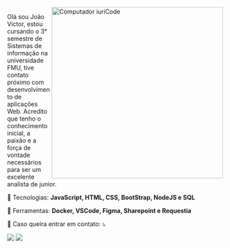 <img src="https://raw.githubusercontent.com/MicaelliMedeiros/micaellimedeiros/master/image/computer-illustration.png" min-width="400px" max-width="400px" width="400px" align="right" alt="Computador iuriCode">

<p align="left"> 
 Olá sou João Victor, estou cursando o 3° semestre de Sistemas de informação na universidade FMU, tive contato próximo com desenvolvimento de aplicações Web. Acredito que tenho o conhecimento inicial, a paixão e a força de vontade necessários para ser um excelente analista de junior.
</p>

<p align="left">
  🦄 Tecnologias: <strong>JavaScript, HTML, CSS, BootStrap, NodeJS e SQL</strong>
</p>

<p align="left">
  💼 Ferramentas: <strong>Docker, VSCode, Figma, Sharepoint e Requestia</strong>
</p>

<p align="left">
  💌 Caso queira entrar em contato: ⤵️
</p>

<p align="left">
  <a href="Joao.souza5501@gmail.com" alt="Gmail">
  <img src="https://img.shields.io/badge/-Gmail-FF0000?style=flat-square&labelColor=FF0000&logo=gmail&logoColor=white&link=LINK-DO-SEU-EMAIL" /></a>

  <a href="[#](https://www.linkedin.com/in/joão-victor-costa-souza-3994b4147)" alt="Linkedin">
  <img src="https://img.shields.io/badge/-Linkedin-0e76a8?style=flat-square&logo=Linkedin&logoColor=white&link=LINK-DO-SEU-LINKEDIN" /></a>
</p>  
